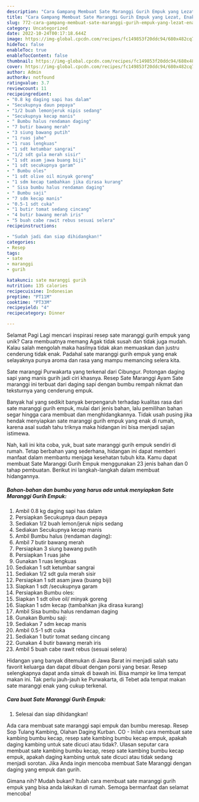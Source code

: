 ```yaml
---
description: "Cara Gampang Membuat Sate Maranggi Gurih Empuk yang Lezat, Enak"
title: "Cara Gampang Membuat Sate Maranggi Gurih Empuk yang Lezat, Enak"
slug: 772-cara-gampang-membuat-sate-maranggi-gurih-empuk-yang-lezat-enak
category: Uncategorized
date: 2022-10-24T00:17:18.644Z
image: https://img-global.cpcdn.com/recipes/fc149853f20ddc94/680x482cq70/sate-maranggi-gurih-empuk-foto-resep-utama.jpg
hideToc: false
enableToc: true
enableTocContent: false
thumbnail: https://img-global.cpcdn.com/recipes/fc149853f20ddc94/680x482cq70/sate-maranggi-gurih-empuk-foto-resep-utama.jpg
cover: https://img-global.cpcdn.com/recipes/fc149853f20ddc94/680x482cq70/sate-maranggi-gurih-empuk-foto-resep-utama.jpg
author: Admin
authorAv: notfound
ratingvalue: 3.7
reviewcount: 11
recipeingredient:
- "0.8 kg daging sapi has dalam"
- "Secukupnya daun pepaya"
- "1/2 buah lemonjeruk nipis sedang"
- "Secukupnya kecap manis"
- " Bumbu halus rendaman daging"
- "7 butir bawang merah"
- "3 siung bawang putih"
- "1 ruas jahe"
- "1 ruas lengkuas"
- "1 sdt ketumbar sangrai"
- "1/2 sdt gula merah sisir"
- "1 sdt asam jawa buang biji"
- "1 sdt secukupnya garam"
- " Bumbu oles"
- "1 sdt olive oil minyak goreng"
- "1 sdm kecap tambahkan jika dirasa kurang"
- " Sisa bumbu halus rendaman daging"
- " Bumbu saji"
- "7 sdm kecap manis"
- "0.5-1 sdt cuka"
- "1 butir tomat sedang cincang"
- "4 butir bawang merah iris"
- "5 buah cabe rawit rebus sesuai selera"
recipeinstructions:

- "Sudah jadi dan siap dihidangkan!"
categories:
- Resep
tags:
- sate
- maranggi
- gurih

katakunci: sate maranggi gurih 
nutrition: 135 calories
recipecuisine: Indonesian
preptime: "PT11M"
cooktime: "PT33M"
recipeyield: "4"
recipecategory: Dinner

---
```



Selamat Pagi Lagi mencari inspirasi resep sate maranggi gurih empuk yang unik? Cara membuatnya memang Agak tidak susah dan tidak juga mudah. Kalau salah mengolah maka hasilnya tidak akan memuaskan dan justru cenderung tidak enak. Padahal sate maranggi gurih empuk yang enak selayaknya punya aroma dan rasa yang mampu memancing selera kita.


Sate maranggi Purwakarta yang terkenal dari Cibungur. Potongan daging sapi yang manis gurih jadi ciri khasnya. Resep Sate Maranggi Ayam Sate maranggi ini terbuat dari daging sapi dengan bumbu rempah nikmat dan teksturnya yang cenderung empuk.

Banyak hal yang sedikit banyak berpengaruh terhadap kualitas rasa dari sate maranggi gurih empuk, mulai dari jenis bahan, lalu pemilihan bahan segar hingga cara membuat dan menghidangkannya. Tidak usah pusing jika hendak menyiapkan sate maranggi gurih empuk yang enak di rumah, karena asal sudah tahu triknya maka hidangan ini bisa menjadi sajian istimewa.


Nah, kali ini kita coba, yuk, buat sate maranggi gurih empuk sendiri di rumah. Tetap berbahan yang sederhana, hidangan ini dapat memberi manfaat dalam membantu menjaga kesehatan tubuh kita. Kamu dapat membuat Sate Maranggi Gurih Empuk menggunakan 23 jenis bahan dan 0 tahap pembuatan. Berikut ini langkah-langkah dalam membuat hidangannya.

<!--inarticleads1-->

##### Bahan-bahan dan bumbu yang harus ada untuk menyiapkan Sate Maranggi Gurih Empuk:

1. Ambil 0.8 kg daging sapi has dalam
1. Persiapkan Secukupnya daun pepaya
1. Sediakan 1/2 buah lemon/jeruk nipis sedang
1. Sediakan Secukupnya kecap manis
1. Ambil  Bumbu halus (rendaman daging):
1. Ambil 7 butir bawang merah
1. Persiapkan 3 siung bawang putih
1. Persiapkan 1 ruas jahe
1. Gunakan 1 ruas lengkuas
1. Sediakan 1 sdt ketumbar sangrai
1. Sediakan 1/2 sdt gula merah sisir
1. Persiapkan 1 sdt asam jawa (buang biji)
1. Siapkan 1 sdt /secukupnya garam
1. Persiapkan  Bumbu oles:
1. Siapkan 1 sdt olive oil/ minyak goreng
1. Siapkan 1 sdm kecap (tambahkan jika dirasa kurang)
1. Ambil  Sisa bumbu halus rendaman daging
1. Gunakan  Bumbu saji:
1. Sediakan 7 sdm kecap manis
1. Ambil 0.5-1 sdt cuka
1. Sediakan 1 butir tomat sedang cincang
1. Gunakan 4 butir bawang merah iris
1. Ambil 5 buah cabe rawit rebus (sesuai selera)


Hidangan yang banyak ditemukan di Jawa Barat ini menjadi salah satu favorit keluarga dan dapat dibuat dengan porsi yang besar. Resep selengkapnya dapat anda simak di bawah ini. Bisa mampir ke lima tempat makan ini. Tak perlu jauh-jauh ke Purwakarta, di Tebet ada tempat makan sate maranggi enak yang cukup terkenal. 

<!--inarticleads2-->

##### Cara buat Sate Maranggi Gurih Empuk:


1. Selesai dan siap dihidangkan!

Ada cara membuat sate maranggi sapi empuk dan bumbu meresap. Resep Sop Tulang Kambing, Olahan Daging Kurban. CO - Inilah cara membuat sate kambing bumbu kecap, resep sate kambing bumbu kecap empuk, apakah daging kambing untuk sate dicuci atau tidak?. Ulasan seputar cara membuat sate kambing bumbu kecap, resep sate kambing bumbu kecap empuk, apakah daging kambing untuk sate dicuci atau tidak sedang menjadi sorotan. Jika Anda ingin mencoba membuat Sate Maranggi dengan daging yang empuk dan gurih. 

Gimana nih? Mudah bukan? Itulah cara membuat sate maranggi gurih empuk yang bisa anda lakukan di rumah. Semoga bermanfaat dan selamat mencoba!
